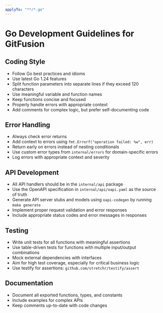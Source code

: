 ```yaml
---
applyTo: "**/*.go"
---
```

# Go Development Guidelines for GitFusion

## Coding Style
- Follow Go best practices and idioms
- Use latest Go 1.24 features
- Split function parameters into separate lines if they exceed 120 characters
- Use meaningful variable and function names
- Keep functions concise and focused
- Properly handle errors with appropriate context
- Add comments for complex logic, but prefer self-documenting code

## Error Handling
- Always check error returns
- Add context to errors using `fmt.Errorf("operation failed: %w", err)`
- Return early on errors instead of nesting conditionals
- Use custom error types from `internal/errors` for domain-specific errors
- Log errors with appropriate context and severity

## API Development
- All API handlers should be in the `internal/api` package
- Use the OpenAPI specification in `internal/api/oapi.yaml` as the source of truth
- Generate API server stubs and models using `oapi-codegen` by running `make generate`
- Implement proper request validation and error responses
- Include appropriate status codes and error messages in responses

## Testing
- Write unit tests for all functions with meaningful assertions
- Use table-driven tests for functions with multiple input/output combinations
- Mock external dependencies with interfaces
- Aim for high test coverage, especially for critical business logic
- Use testify for assertions: `github.com/stretchr/testify/assert`

## Documentation
- Document all exported functions, types, and constants
- Include examples for complex APIs
- Keep comments up-to-date with code changes
